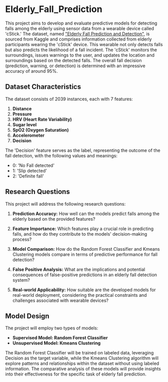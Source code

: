 # Elderly_Fall_Prediction

This project aims to develop and evaluate predictive models for detecting falls among the elderly using sensor data from a wearable device called 'cStick.' The dataset, named ["Elderly Fall Prediction and Detection"](https://www.kaggle.com/datasets/laavanya/elderly-fall-prediction-and-detection/data), is sourced from Kaggle and comprises information collected from elderly participants wearing the 'cStick' device. This wearable not only detects falls but also predicts the likelihood of a fall incident. The 'cStick' monitors the surroundings, issues warnings to the user, and updates the location and surroundings based on the detected falls. The overall fall decision (prediction, warning, or detection) is determined with an impressive accuracy of around 95%.

## Dataset Characteristics

The dataset consists of 2039 instances, each with 7 features:

1. **Distance**
2. **Pressure**
3. **HRV (Heart Rate Variability)**
4. **Sugar level**
5. **SpO2 (Oxygen Saturation)**
6. **Accelerometer**
7. **Decision**

The 'Decision' feature serves as the label, representing the outcome of the fall detection, with the following values and meanings:

- 0: 'No Fall detected'
- 1: 'Slip detected'
- 2: 'Definite fall'

## Research Questions

This project will address the following research questions:

1. **Prediction Accuracy:** How well can the models predict falls among the elderly based on the provided features?

2. **Feature Importance:** Which features play a crucial role in predicting falls, and how do they contribute to the models' decision-making process?

3. **Model Comparison:** How do the Random Forest Classifier and Kmeans Clustering models compare in terms of predictive performance for fall detection?

4. **False Positive Analysis:** What are the implications and potential consequences of false-positive predictions in an elderly fall detection system?

5. **Real-world Applicability:** How suitable are the developed models for real-world deployment, considering the practical constraints and challenges associated with wearable devices?

## Model Design

The project will employ two types of models:

- **Supervised Model: Random Forest Classifier**
- **Unsupervised Model: Kmeans Clustering**

The Random Forest Classifier will be trained on labeled data, leveraging Decision as the target variable, while the Kmeans Clustering algorithm will explore patterns and relationships within the dataset without using labeled information. The comparative analysis of these models will provide insights into their effectiveness for the specific task of elderly fall prediction.
